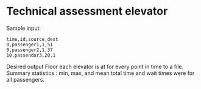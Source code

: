 # Technical assessment elevator

Sample input:

```csv
time,id,source,dest
0,passenger1,1,51
0,passenger2,1,37
10,passendar3,20,1
```


Desired output
Floor each elevator is at for every point in time to a file. 
Summary statistics :
min, 
max, 
and mean total time 
and wait times were for all passengers.
